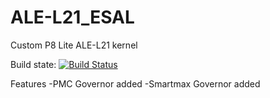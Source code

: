 # ALE-L21_ESAL
Custom P8 Lite ALE-L21 kernel

Build state: [![Build Status](https://travis-ci.org/XePeleato/ALE-L21_ESAL.svg?branch=android-6.0)](https://travis-ci.org/XePeleato/ALE-L21_ESAL)

Features
-PMC Governor added
-Smartmax Governor added